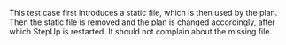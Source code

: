 This test case first introduces a static file, which is then used by the plan.
Then the static file is removed and the plan is changed accordingly,
after which StepUp is restarted.
It should not complain about the missing file.
